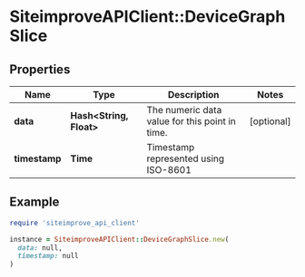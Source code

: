 # SiteimproveAPIClient::DeviceGraphSlice

## Properties

| Name | Type | Description | Notes |
| ---- | ---- | ----------- | ----- |
| **data** | **Hash&lt;String, Float&gt;** | The numeric data value for this point in time. | [optional] |
| **timestamp** | **Time** | Timestamp represented using ISO-8601 |  |

## Example

```ruby
require 'siteimprove_api_client'

instance = SiteimproveAPIClient::DeviceGraphSlice.new(
  data: null,
  timestamp: null
)
```

